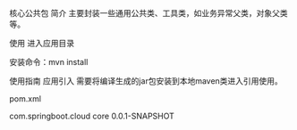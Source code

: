 核心公共包
简介
主要封装一些通用公共类、工具类，如业务异常父类，对象父类等。

使用
进入应用目录

安装命令：mvn install

使用指南
应用引入
需要将编译生成的jar包安装到本地maven类进入引用使用。

pom.xml

<dependency>
    <groupId>com.springboot.cloud</groupId>
    <artifactId>core</artifactId>
    <version>0.0.1-SNAPSHOT</version>
</dependency>